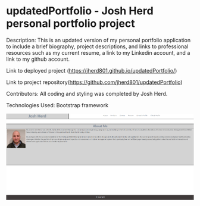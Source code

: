 # updatedPortfolio - Josh Herd personal portfolio project

Description: 
This is an updated version of my personal portfolio application to include a brief biography, project descriptions, and links to professional resources such as my current resume, a link to my Linkedin account, and a link to my github account.

Link to deployed project (https://jherd801.github.io/updatedPortfolio/)

Link to project repository(https://github.com/jherd801/updatedPortfolio)

Contributors:
All coding and styling was completed by Josh Herd.

Technologies Used:
Bootstrap framework

![Image description](https://github.com/jherd801/updatedPortfolio/blob/master/assets/images/portfolioScreenshot.png)
